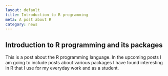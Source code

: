```yaml
---
layout: default
title: Introduction to R programming
meta: A post about R
category: news
---
```


## Introduction to R programming and its packages

This is a post about the R programming language. In the upcoming posts I am going to include posts about various packages I have found interesting in R that I use for my everyday
work and as a student.